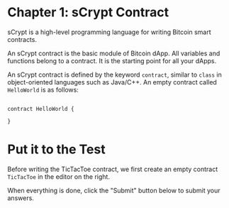 # Chapter 1: sCrypt Contract

sCrypt is a high-level programming language for writing Bitcoin smart contracts.

An sCrypt contract is the basic module of Bitcoin dApp. All variables and functions belong to a contract. It is the starting point for all your dApps.

An sCrypt contract is defined by the keyword `contract`, similar to `class` in object-oriented languages such as Java/C++. An empty contract called `HelloWorld` is as follows:

```

contract HelloWorld {

}

```

# Put it to the Test

Before writing the TicTacToe contract, we first create an empty contract `TicTacToe` in the editor on the right.

When everything is done, click the "Submit" button below to submit your answers.